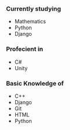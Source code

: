 ### Currently studying
 - Mathematics
 - Python
 - Django

### Profecient in
 - C#
 - Unity

### Basic Knowledge of
 - C++
 - Django
 - Git
 - HTML
 - Python
